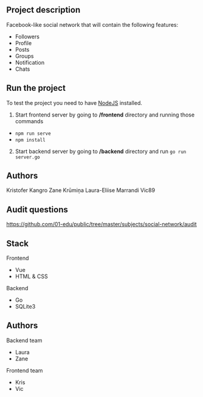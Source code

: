 ## Project description
Facebook-like social network that will contain the following features:
- Followers
- Profile
- Posts
- Groups
- Notification
- Chats

## Run the project
To test the project you need to have [NodeJS](https://nodejs.org/en/) installed.
1. Start frontend server by going to **/frontend** directory and running those commands
-  `npm run serve`
-  `npm install`
2. Start backend server by going to **/backend** directory and run `go run server.go`

## Authors 
Kristofer Kangro
Zane Krūmiņa
Laura-Eliise Marrandi
Vic89




## Audit questions
https://github.com/01-edu/public/tree/master/subjects/social-network/audit



## Stack
Frontend
- Vue
- HTML & CSS

Backend
- Go
- SQLite3

## Authors
Backend team
- Laura
- Zane

Frontend team
- Kris
- Vic